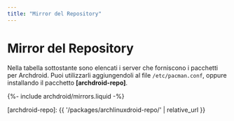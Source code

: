 ```yaml
---
title: "Mirror del Repository"
---
```

# Mirror del Repository

Nella tabella sottostante sono elencati i server che forniscono
i pacchetti per Archdroid.
Puoi utilizzarli aggiungendoli al file `/etc/pacman.conf`, oppure installando
il pacchetto **[archdroid-repo]**.

{%- include archdroid/mirrors.liquid -%}

[archdroid-repo]: {{ '/packages/archlinuxdroid-repo/' | relative_url }}
